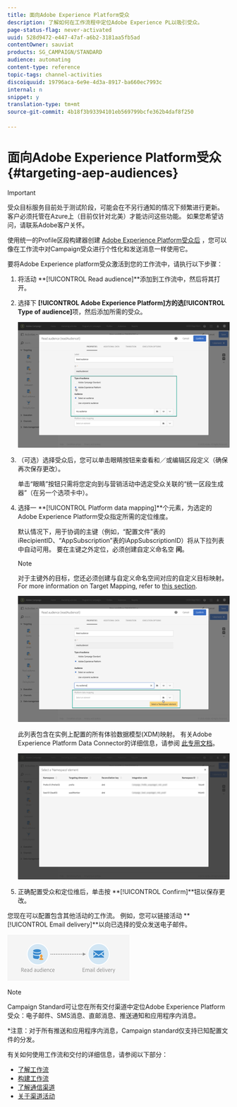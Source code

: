 ```yaml
---
title: 面向Adobe Experience Platform受众
description: 了解如何在工作流程中定位Adobe Experience PL以吸引受众。
page-status-flag: never-activated
uuid: 528d9472-e447-47af-a6b2-3181aa5fb5ad
contentOwner: sauviat
products: SG_CAMPAIGN/STANDARD
audience: automating
content-type: reference
topic-tags: channel-activities
discoiquuid: 19796aca-6e9e-4d3a-8917-ba660ec7993c
internal: n
snippet: y
translation-type: tm+mt
source-git-commit: 4b18f3b93394101eb569799bcfe362b4daf8f250

---
```



# 面向Adobe Experience Platform受众 {#targeting-aep-audiences}

>[!IMPORTANT]
>
>受众目标服务目前处于测试阶段，可能会在不另行通知的情况下频繁进行更新。 客户必须托管在Azure上（目前仅针对北美）才能访问这些功能。 如果您希望访问，请联系Adobe客户关怀。

使用统一的Profile区段构建器创建 [Adobe Experience Platform受众后](../../audiences/using/aep-about-audience-destinations-service.md) ，您可以像在工作流中对Campaign受众进行个性化和发送消息一样使用它。

要将Adobe Experience platform受众激活到您的工作流中，请执行以下步骤：

1. 将活动 **[!UICONTROL Read audience]**添加到工作流中，然后将其打开。

1. 选择下 **[!UICONTROL Adobe Experience Platform]**方的选**[!UICONTROL Type of audience]**&#x200B;项，然后添加所需的受众。

   ![](assets/aep_wkf_readaudience.png)

1. （可选）选择受众后，您可以单击眼睛按钮来查看和／或编辑区段定义（确保再次保存更改）。

   单击“眼睛”按钮只需将您定向到与营销活动中选定受众关联的“统一区段生成器”（在另一个选项卡中）。

1. 选择一 **[!UICONTROL Platform data mapping]**个元素，为选定的Adobe Experience Platform受众指定所需的定位维度。

   默认情况下，用于协调的主键（例如，“配置文件”表的iRecipientID、“AppSubscription”表的iAppSubscriptionID）将从下拉列表中自动可用。 要在主键之外定位，必须创建自定义命名空 **间**。

   >[!NOTE]
   >
   >对于主键外的目标，您还必须创建与自定义命名空间对应的自定义目标映射。 For more information on Target Mapping, refer to [this section](../../administration/using/target-mappings-in-campaign.md).

   ![](assets/aep_wkf_readaudience_namespace.png)

   此列表包含在实例上配置的所有体验数据模型(XDM)映射。 有关Adobe Experience Platform Data Connector的详细信息，请参阅 [此专用文档](../../administration/using/aep-about-data-connector.md)。

   ![](assets/aep_wkf_readaudience_namespace2.png)

1. 正确配置受众和定位维后，单击按 **[!UICONTROL Confirm]**钮以保存更改。

您现在可以配置包含其他活动的工作流。 例如，您可以链接活动 **[!UICONTROL Email delivery]**以向已选择的受众发送电子邮件。

![](assets/aep_wkf_email.png)

>[!NOTE]
>
>Campaign Standard可让您在所有交付渠道中定位Adobe Experience Platform受众：电子邮件、SMS消息、直邮消息、推送通知和应用程序内消息。
>
>*注意：对于所有推送和应用程序内消息，Campaign standard仅支持已知配置文件的分发。

有关如何使用工作流和交付的详细信息，请参阅以下部分：

* [了解工作流](../../automating/using/discovering-workflows.md)
* [构建工作流](../../automating/using/building-a-workflow.md)
* [了解通信渠道](../../channels/using/discovering-communication-channels.md)
* [关于渠道活动](../../automating/using/about-channel-activities.md)
